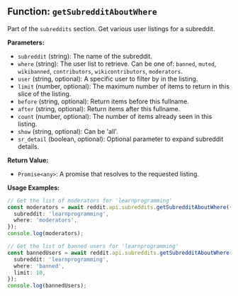 ## Function: `getSubredditAboutWhere`

Part of the `subreddits` section. Get various user listings for a subreddit.

**Parameters:**

- `subreddit` (string): The name of the subreddit.
- `where` (string): The user list to retrieve. Can be one of: `banned`, `muted`, `wikibanned`, `contributors`, `wikicontributors`, `moderators`.
- `user` (string, optional): A specific user to filter by in the listing.
- `limit` (number, optional): The maximum number of items to return in this slice of the listing.
- `before` (string, optional): Return items before this fullname.
- `after` (string, optional): Return items after this fullname.
- `count` (number, optional): The number of items already seen in this listing.
- `show` (string, optional): Can be 'all'.
- `sr_detail` (boolean, optional): Optional parameter to expand subreddit details.

**Return Value:**

- `Promise<any>`: A promise that resolves to the requested listing.

**Usage Examples:**

```typescript
// Get the list of moderators for 'learnprogramming'
const moderators = await reddit.api.subreddits.getSubredditAboutWhere({
  subreddit: 'learnprogramming',
  where: 'moderators',
});
console.log(moderators);
```

```typescript
// Get the list of banned users for 'learnprogramming'
const bannedUsers = await reddit.api.subreddits.getSubredditAboutWhere({
  subreddit: 'learnprogramming',
  where: 'banned',
  limit: 10,
});
console.log(bannedUsers);
```
